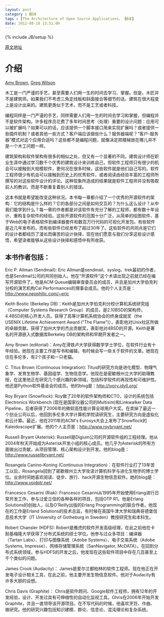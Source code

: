 ```yaml
---
layout: post
category : 翻译
tags : [The Architecture of Open Source Applications， 翻译]
date: 2012-08-18 13:51:00
---
```

{% include JB/setup %}

[原文地址](http://www.aosabook.org/en/intro1.html)

# 介绍 #
[Amy Brown](http://www.aosabook.org/en/intro1.html#brown-amy), [Greg Wilson](http://www.aosabook.org/en/intro1.html#wilson-greg)

  木工是一门严谨的手艺，甚至需要人们用一生的时间去学习、掌握。但是，木匠并不是建筑师。如果我们不考虑三角定线板和斜面接合等细节的话，建筑在很大程度上是设计出来的。建筑更类似于艺术，而不是工艺或者科技。

  编程同样是一门严谨的手艺，同样需要人们用一生的时间去学习和掌握，但编程并不是软件架构。许多程序员花费了多年时间思考（处理）重要的设计问题：应用可以被扩展吗？如果可以的话，应该提供一个脚本接口用来实现扩展吗？或者提供一些插件机制？或者其他一些方式？客户端应该做些什么？服务器端呢？“客户-服务器”模式对这个应用合适吗？这些都不是编程问题，就像决定把楼梯放在哪儿并不是一个木工问题一样。

  建筑架构和软件架构有很多的相似之处，但又有一个显著的不同。建筑设计师在职业生涯中通过学习数千个优秀的建筑设计来训练自己，但软件工程师只有很少的机会可以接触到大规模软件，更何况在很多时候，这些软件就是他们自己写的。软件工程师很少有机会可以接触到历史上的优秀软件，或者阅读由经验丰富的工程师所撰写的对这些软件设计的评论。这种现象所造成的结果就是软件工程师并没有吸取前人的教训，而是不断重复着别人的错误。

  这本书就是希望能改变这种状况。本书每一章都介绍了一个优秀的开源软件的架构：它的结构是什么样的？它的各部分之间是如何交互的？为什么这么设计？从中我们能学到什么？每一章的作者都是对该软件有充分了解的工程师，都有数十年设计、重构复杂软件的经验。这些开源软件的范围十分广泛，从简单的绘图软件、基于Web的电子表格软件到编译器套件和数百万行代码的可视化开发包。有些软件是近几年发布的，而有些软件已经发布了超过30年了。这些软件的共同点是它们的设计者都经历了漫长而痛苦的设计抉择，现在他们愿意与我们分享这些设计感悟，希望读者能够从这些设计抉择和感悟中有所收获。

## 本书作者包括： ##
Eric P. Allman (Sendmail): Eric Allman是sendmail、syslog、trek最初的作者，也是Sendmail公司的共同创始人。他在“开源软件”这个术语出现之前就已经在编写开源软件了。他是ACM Queue编辑审查委员会的成员，并且是加州大学伯克利分校的演艺机构Cal Performances的理事会成员。他的个人主页是：http://www.neophilic.com/~eric

Keith Bostic (Berkeley DB)：Keith是加州大学伯克利分校计算机系统研究组（Computer Systems Research Group）的成员，是2.10BSD的架构师，4.4BSD的核心开发人员。获得了高等计算机系统协会的终身成就奖（the USENIX Lifetime Achievement Award ("The Flame")），表彰他对Unix社区所做的卓越贡献。获得了加州大学的杰出贡献奖，表彰他对4BSD的开源。Keith是著名的开源嵌入式数据库Berkeley DB的架构师和早期开发者之一。

Amy Brown (editorial)：Amy在滑铁卢大学获得数学学士学位，在软件行业有十年经验。她现在主要工作是写书和编辑，有时候会写一些关于软件的文章。她现在住在多伦多，有2个孩子和一只老猫。

C. Titus Brown (Continuous Integration): Titus的研究方向是进化模型、物理气象学、发育生物学、基因组学、生物信息学。他现在是密歇根州立大学的助理教授，在这里他正在研究几个感兴趣的新领域，包括科学软件的再现性和可维护性。他还是Python软件基金会的成员。他的blog是：http://ivory.idyll.org/

Roy Bryant (Snowflock): Roy做了20年的软件架构师和CTO，设计的系统包括Electronics Workbench (现在是国家仪器公司的Multisim)和Linkwalker Data Pipeline，后者获得了2006年的微软高性能计算全球用户大奖。在卖掉了最近一个创业公司以后，他回到多伦多大学计算机学院读研究生，主要研究方向是虚拟化和云计算。最近，他在2011年的ACM's Eurosys大会上发布了Snowflock的Kaleidoscope扩展。他的个人主页是：http://www.roybryant.net/

Russell Bryant (Asterisk): Russell是Digium公司的开源软件组的工程经理。他从2004年秋天开始成为Asterisk开发小组的核心成员。他几乎为Asterisk的所有方面做出过贡献，从项目管理、核心架构设计到开发。他的blog是：http://www.russellbryant.net/

Rosangela Canino-Koning (Continuous Integration)：在软件行业打了13年苦工以后，Rosangela回到了密歇根州立大学攻读计算机科学与进化生物学的博士学位。业余时间她喜欢阅读、徒步、旅行、hack开源生物信息软件。她的blog是：http://www.voidptr.net/

Francesco Cesarini (Riak): Francesco Cesarini从1995年开始使用Erlang进行日常开发工作，参与过爱立信的各种各样的项目，包括OTP R1。他是Erlang Solutions的创始人，以及O'Reilly出版的Erlang Programming的联合作者。他现在的工作是Erland Solutions的技术总监，有时候在英国牛津大学和瑞典哥德堡信息技术大学（IT University of Gotheburg in Sweden）教授研究生和本科生。

Robert Chansler (HDFS): Robert是雅虎的软件开发高级经理，在此之前他在卡耐基梅隆大学获得了分布式系统的硕士学位。他参与过众多项目：编译器（Tartan Labs）、打印与图像系统（Adobe Systems）、电子交易系统（Adobe Systems, Impresse）、网络存储管理系统（SanNavigator, McDATA）。在回到分布式系统领域，参与HDFS的开发之后，他发现在这些软件项目中存在几百甚至上千个类似的问题。

James Crook (Audacity)： James是爱尔兰都柏林的软件工程师。现在他正在开发电子设计相关工具，在此之前，他主要开发生物信息软件。他对于Audacity有许多大胆的设想。

Chris Davis (Graphite)： Chris是软件顾问、Google软件工程师，拥有12年的开发经验，设计、开发过具有可伸缩性的自动化监视工具。Ghris在2006年开始开发Graphite，并且一直领导该开源项目。在不写代码的时候，他喜欢烹饪、作曲、做研究。他的研究兴趣包括知识建模、群论、信息论、混沌理论和复杂系统。